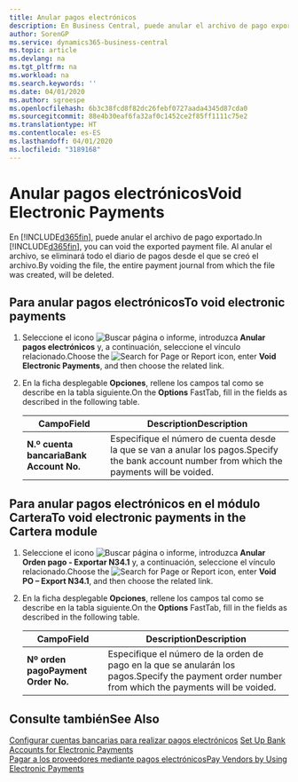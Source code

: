 ```yaml
---
title: Anular pagos electrónicos
description: En Business Central, puede anular el archivo de pago exportado. Al anular el archivo, se eliminará todo el diario de pagos desde el que se creó el archivo.
author: SorenGP
ms.service: dynamics365-business-central
ms.topic: article
ms.devlang: na
ms.tgt_pltfrm: na
ms.workload: na
ms.search.keywords: ''
ms.date: 04/01/2020
ms.author: sgroespe
ms.openlocfilehash: 6b3c38fcd8f82dc26febf0727aada4345d87cda0
ms.sourcegitcommit: 88e4b30eaf6fa32af0c1452ce2f85ff1111c75e2
ms.translationtype: HT
ms.contentlocale: es-ES
ms.lasthandoff: 04/01/2020
ms.locfileid: "3189168"
---
```

# <a name="void-electronic-payments"></a><span data-ttu-id="b03e4-104">Anular pagos electrónicos</span><span class="sxs-lookup"><span data-stu-id="b03e4-104">Void Electronic Payments</span></span>
<span data-ttu-id="b03e4-105">En [!INCLUDE[d365fin](../../includes/d365fin_md.md)], puede anular el archivo de pago exportado.</span><span class="sxs-lookup"><span data-stu-id="b03e4-105">In [!INCLUDE[d365fin](../../includes/d365fin_md.md)], you can void the exported payment file.</span></span> <span data-ttu-id="b03e4-106">Al anular el archivo, se eliminará todo el diario de pagos desde el que se creó el archivo.</span><span class="sxs-lookup"><span data-stu-id="b03e4-106">By voiding the file, the entire payment journal from which the file was created, will be deleted.</span></span>  

## <a name="to-void-electronic-payments"></a><span data-ttu-id="b03e4-107">Para anular pagos electrónicos</span><span class="sxs-lookup"><span data-stu-id="b03e4-107">To void electronic payments</span></span>  

1.  <span data-ttu-id="b03e4-108">Seleccione el icono ![Buscar página o informe](../../media/ui-search/search_small.png "Icono Buscar página o informe"), introduzca **Anular pagos electrónicos** y, a continuación, seleccione el vínculo relacionado.</span><span class="sxs-lookup"><span data-stu-id="b03e4-108">Choose the ![Search for Page or Report](../../media/ui-search/search_small.png "Search for Page or Report icon") icon, enter **Void Electronic Payments**, and then choose the related link.</span></span>  
2.  <span data-ttu-id="b03e4-109">En la ficha desplegable **Opciones**, rellene los campos tal como se describe en la tabla siguiente.</span><span class="sxs-lookup"><span data-stu-id="b03e4-109">On the **Options** FastTab, fill in the fields as described in the following table.</span></span>  

    |<span data-ttu-id="b03e4-110">Campo</span><span class="sxs-lookup"><span data-stu-id="b03e4-110">Field</span></span>|<span data-ttu-id="b03e4-111">Description</span><span class="sxs-lookup"><span data-stu-id="b03e4-111">Description</span></span>|  
    |---------------------------------|---------------------------------------|  
    |<span data-ttu-id="b03e4-112">**N.º cuenta bancaria**</span><span class="sxs-lookup"><span data-stu-id="b03e4-112">**Bank Account No.**</span></span>|<span data-ttu-id="b03e4-113">Especifique el número de cuenta desde la que se van a anular los pagos.</span><span class="sxs-lookup"><span data-stu-id="b03e4-113">Specify the bank account number from which the payments will be voided.</span></span>|  

## <a name="to-void-electronic-payments-in-the-cartera-module"></a><span data-ttu-id="b03e4-114">Para anular pagos electrónicos en el módulo Cartera</span><span class="sxs-lookup"><span data-stu-id="b03e4-114">To void electronic payments in the Cartera module</span></span>  

1.  <span data-ttu-id="b03e4-115">Seleccione el icono ![Buscar página o informe](../../media/ui-search/search_small.png "Icono Buscar página o informe"), introduzca **Anular Orden pago - Exportar N34.1** y, a continuación, seleccione el vínculo relacionado.</span><span class="sxs-lookup"><span data-stu-id="b03e4-115">Choose the ![Search for Page or Report](../../media/ui-search/search_small.png "Search for Page or Report icon") icon, enter **Void PO – Export N34.1**, and then choose the related link.</span></span>  
2.  <span data-ttu-id="b03e4-116">En la ficha desplegable **Opciones**, rellene los campos tal como se describe en la tabla siguiente.</span><span class="sxs-lookup"><span data-stu-id="b03e4-116">On the **Options** FastTab, fill in the fields as described in the following table.</span></span>  

    |<span data-ttu-id="b03e4-117">Campo</span><span class="sxs-lookup"><span data-stu-id="b03e4-117">Field</span></span>|<span data-ttu-id="b03e4-118">Description</span><span class="sxs-lookup"><span data-stu-id="b03e4-118">Description</span></span>|  
    |---------------------------------|---------------------------------------|  
    |<span data-ttu-id="b03e4-119">**Nº orden pago**</span><span class="sxs-lookup"><span data-stu-id="b03e4-119">**Payment Order No.**</span></span>|<span data-ttu-id="b03e4-120">Especifique el número de la orden de pago en la que se anularán los pagos.</span><span class="sxs-lookup"><span data-stu-id="b03e4-120">Specify the payment order number from which the payments will be voided.</span></span>|  

## <a name="see-also"></a><span data-ttu-id="b03e4-121">Consulte también</span><span class="sxs-lookup"><span data-stu-id="b03e4-121">See Also</span></span>  
 <span data-ttu-id="b03e4-122">[Configurar cuentas bancarias para realizar pagos electrónicos](how-to-set-up-bank-accounts-for-electronic-payments.md) </span><span class="sxs-lookup"><span data-stu-id="b03e4-122">[Set Up Bank Accounts for Electronic Payments](how-to-set-up-bank-accounts-for-electronic-payments.md) </span></span>  
 [<span data-ttu-id="b03e4-123">Pagar a los proveedores mediante pagos electrónicos</span><span class="sxs-lookup"><span data-stu-id="b03e4-123">Pay Vendors by Using Electronic Payments</span></span>](how-to-pay-vendors-by-using-electronic-payments.md)
